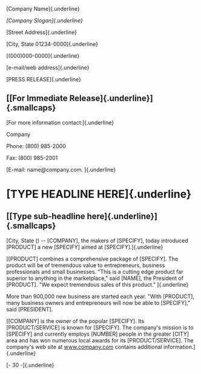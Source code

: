 [Company Name]{.underline}

*[Company Slogan]{.underline}*

[Street Address]{.underline}

[City, State 01234-0000]{.underline}

[(000)000-0000]{.underline}

[e-mail/web address]{.underline}

[PRESS RELEASE]{.underline}

## [[For Immediate Release]{.underline}]{.smallcaps}

[For more information contact:]{.underline}

Company

Phone: (800) 985-2000

Fax: (800) 985-2001

[E-mail: name\@company.com. ]{.underline}

# [TYPE HEADLINE HERE]{.underline}

## [[Type sub-headline here]{.underline}]{.smallcaps}

[City, State () -- \[COMPANY\], the makers of \[SPECIFY\], today
introduced \[PRODUCT\] a new \[SPECIFY\] aimed at
\[SPECIFY\].]{.underline}

[\[PRODUCT\] combines a comprehensive package of \[SPECIFY\]. The
product will be of tremendous value to entrepreneurs, business
professionals and small businesses. "This is a cutting edge product far
superior to anything in the marketplace," said \[NAME\], the President
of \[PRODUCT\]. "We expect tremendous sales of this product."
]{.underline}

More than 900,000 new business are started each year. "With \[PRODUCT\],
many business owners and entrepreneurs will now be able to \[SPECIFY\],"
said \[PRESIDENT\].

[\[COMPANY\] is the owner of the popular \[SPECIFY\]. Its
\[PRODUCT/SERVICE\] is known for \[SPECIFY\]. The company's mission is
to \[SPECIFY\] and currently employs \[NUMBER\] people in the greater
\[CITY\] area and has won numerous local awards for its
\[PRODUCT/SERVICE\]. The company's web site at www.company.com contains
additional information.]{.underline}

[- 30 -]{.underline}
